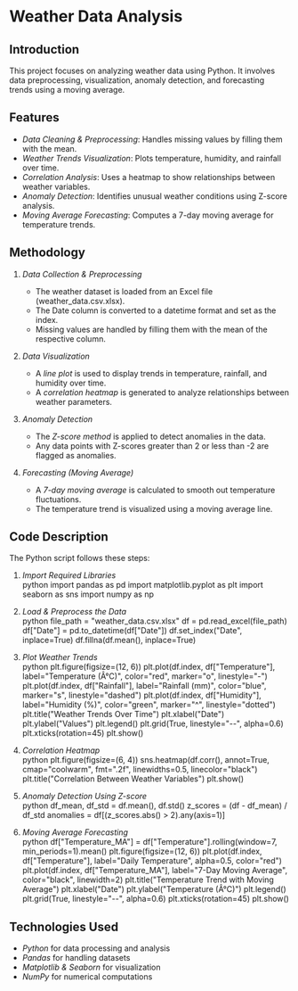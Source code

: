 # Weather Data Analysis  

## Introduction  
This project focuses on analyzing weather data using Python. It involves data preprocessing, visualization, anomaly detection, and forecasting trends using a moving average.  

## Features  
- *Data Cleaning & Preprocessing*: Handles missing values by filling them with the mean.  
- *Weather Trends Visualization*: Plots temperature, humidity, and rainfall over time.  
- *Correlation Analysis*: Uses a heatmap to show relationships between weather variables.  
- *Anomaly Detection*: Identifies unusual weather conditions using Z-score analysis.  
- *Moving Average Forecasting*: Computes a 7-day moving average for temperature trends.  

## Methodology  

1. *Data Collection & Preprocessing*  
   - The weather dataset is loaded from an Excel file (weather_data.csv.xlsx).  
   - The Date column is converted to a datetime format and set as the index.  
   - Missing values are handled by filling them with the mean of the respective column.  

2. *Data Visualization*  
   - A *line plot* is used to display trends in temperature, rainfall, and humidity over time.  
   - A *correlation heatmap* is generated to analyze relationships between weather parameters.  

3. *Anomaly Detection*  
   - The *Z-score method* is applied to detect anomalies in the data.  
   - Any data points with Z-scores greater than 2 or less than -2 are flagged as anomalies.  

4. *Forecasting (Moving Average)*  
   - A *7-day moving average* is calculated to smooth out temperature fluctuations.  
   - The temperature trend is visualized using a moving average line.  

## Code Description  

The Python script follows these steps:  

1. *Import Required Libraries*  
   python
   import pandas as pd
   import matplotlib.pyplot as plt
   import seaborn as sns
   import numpy as np
   

2. *Load & Preprocess the Data*  
   python
   file_path = "weather_data.csv.xlsx"
   df = pd.read_excel(file_path)
   df["Date"] = pd.to_datetime(df["Date"])
   df.set_index("Date", inplace=True)
   df.fillna(df.mean(), inplace=True)
   

3. *Plot Weather Trends*  
   python
   plt.figure(figsize=(12, 6))
   plt.plot(df.index, df["Temperature"], label="Temperature (Â°C)", color="red", marker="o", linestyle="-")
   plt.plot(df.index, df["Rainfall"], label="Rainfall (mm)", color="blue", marker="s", linestyle="dashed")
   plt.plot(df.index, df["Humidity"], label="Humidity (%)", color="green", marker="^", linestyle="dotted")
   plt.title("Weather Trends Over Time")
   plt.xlabel("Date")
   plt.ylabel("Values")
   plt.legend()
   plt.grid(True, linestyle="--", alpha=0.6)
   plt.xticks(rotation=45)
   plt.show()
   

4. *Correlation Heatmap*  
   python
   plt.figure(figsize=(6, 4))
   sns.heatmap(df.corr(), annot=True, cmap="coolwarm", fmt=".2f", linewidths=0.5, linecolor="black")
   plt.title("Correlation Between Weather Variables")
   plt.show()
   

5. *Anomaly Detection Using Z-score*  
   python
   df_mean, df_std = df.mean(), df.std()
   z_scores = (df - df_mean) / df_std
   anomalies = df[(z_scores.abs() > 2).any(axis=1)]
   

6. *Moving Average Forecasting*  
   python
   df["Temperature_MA"] = df["Temperature"].rolling(window=7, min_periods=1).mean()
   plt.figure(figsize=(12, 6))
   plt.plot(df.index, df["Temperature"], label="Daily Temperature", alpha=0.5, color="red")
   plt.plot(df.index, df["Temperature_MA"], label="7-Day Moving Average", color="black", linewidth=2)
   plt.title("Temperature Trend with Moving Average")
   plt.xlabel("Date")
   plt.ylabel("Temperature (Â°C)")
   plt.legend()
   plt.grid(True, linestyle="--", alpha=0.6)
   plt.xticks(rotation=45)
   plt.show()
   

## Technologies Used  
- *Python* for data processing and analysis  
- *Pandas* for handling datasets  
- *Matplotlib & Seaborn* for visualization  
- *NumPy* for numerical computations  


